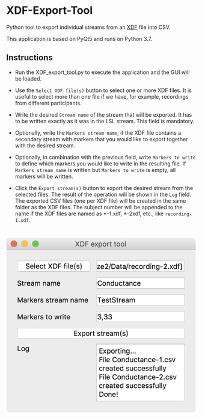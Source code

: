 # XDF-Export-Tool
Python tool to export individual streams from an [XDF](https://github.com/sccn/xdf) file into CSV.

This application is based on PyQt5 and runs on Python 3.7.

## Instructions

* Run the XDF_export_tool.py to execute the application and the GUI will be loaded.

* Use the `Select XDF file(s)` button to select one or more XDF files. It is useful to select more than one file if we have, for example, recordings from different participants.

* Write the desired `Stream name` of the stream that will be exported. It has to be written exactly as it was in the LSL stream. This field is mandatory.

* Optionally, write the `Markers stream name`, if the XDF file contains a secondary stream with markers that you would like to export together with the desired stream.

* Optionally, in combination with the previous field, write `Markers to write` to define which markers you would like to write in the resulting file. If `Markers stream name` is written but `Markers to write` is empty, all markers will be written.

* Click the `Export stream(s)` button to export the desired stream from the selected files. The result of the operation will be shown in the `Log` field. The exported CSV files (one per XDF file) will be created in the same folder as the XDF files. The subject number will be appended to the name if the XDF files are named as *-1.xdf, *-2xdf, etc., like `recording-1.xdf`.

# ![Screnshot](https://raw.githubusercontent.com/HectorCarral/XDF-Export-Tool/master/Screenshot.png)
